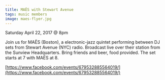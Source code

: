 ```yaml
---
title: MAËS with Stewart Avenue
tags: music members
image: maes-flyer.jpg
---
```


Saturday April 22, 2017 @ 8pm

Join us for MAËS (Boston), a electronic-jazz quintet performing between DJ
sets from Stewart Avenue (NYC) radio. Broadcast live over their station from
the Sunview Headquarters. Bring friends and beer, food provided. The set
starts at 7 with MAËS at 8.

[https://www.facebook.com/events/679532885564019/](https://www.facebook.com/events/679532885564019/)
